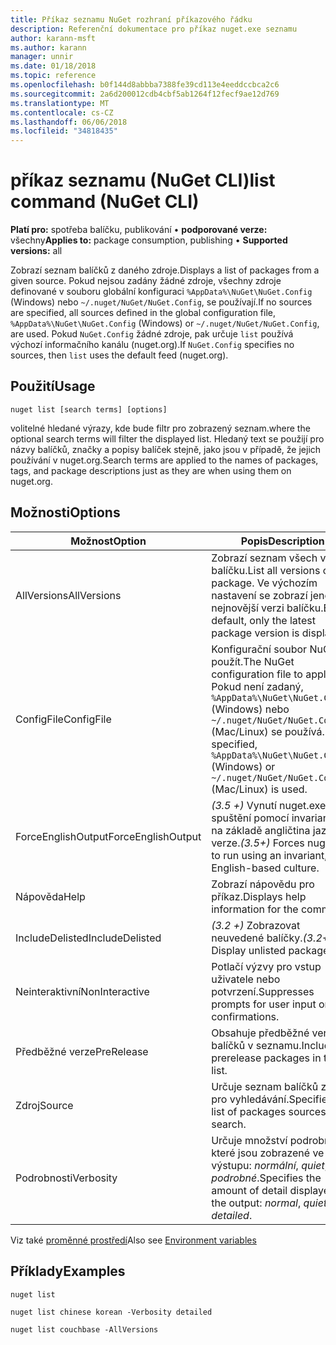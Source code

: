 ```yaml
---
title: Příkaz seznamu NuGet rozhraní příkazového řádku
description: Referenční dokumentace pro příkaz nuget.exe seznamu
author: karann-msft
ms.author: karann
manager: unnir
ms.date: 01/18/2018
ms.topic: reference
ms.openlocfilehash: b0f144d8abbba7388fe39cd113e4eeddccbca2c6
ms.sourcegitcommit: 2a6d200012cdb4cbf5ab1264f12fecf9ae12d769
ms.translationtype: MT
ms.contentlocale: cs-CZ
ms.lasthandoff: 06/06/2018
ms.locfileid: "34818435"
---
```

# <a name="list-command-nuget-cli"></a><span data-ttu-id="8920a-103">příkaz seznamu (NuGet CLI)</span><span class="sxs-lookup"><span data-stu-id="8920a-103">list command (NuGet CLI)</span></span>

<span data-ttu-id="8920a-104">**Platí pro:** spotřeba balíčku, publikování &bullet; **podporované verze:** všechny</span><span class="sxs-lookup"><span data-stu-id="8920a-104">**Applies to:** package consumption, publishing &bullet; **Supported versions:** all</span></span>

<span data-ttu-id="8920a-105">Zobrazí seznam balíčků z daného zdroje.</span><span class="sxs-lookup"><span data-stu-id="8920a-105">Displays a list of packages from a given source.</span></span> <span data-ttu-id="8920a-106">Pokud nejsou zadány žádné zdroje, všechny zdroje definované v souboru globální konfiguraci `%AppData%\NuGet\NuGet.Config` (Windows) nebo `~/.nuget/NuGet/NuGet.Config`, se používají.</span><span class="sxs-lookup"><span data-stu-id="8920a-106">If no sources are specified, all sources defined in the global configuration file, `%AppData%\NuGet\NuGet.Config` (Windows) or `~/.nuget/NuGet/NuGet.Config`, are used.</span></span> <span data-ttu-id="8920a-107">Pokud `NuGet.Config` žádné zdroje, pak určuje `list` používá výchozí informačního kanálu (nuget.org).</span><span class="sxs-lookup"><span data-stu-id="8920a-107">If `NuGet.Config` specifies no sources, then `list` uses the default feed (nuget.org).</span></span>

## <a name="usage"></a><span data-ttu-id="8920a-108">Použití</span><span class="sxs-lookup"><span data-stu-id="8920a-108">Usage</span></span>

```cli
nuget list [search terms] [options]
```

<span data-ttu-id="8920a-109">volitelné hledané výrazy, kde bude filtr pro zobrazený seznam.</span><span class="sxs-lookup"><span data-stu-id="8920a-109">where the optional search terms will filter the displayed list.</span></span> <span data-ttu-id="8920a-110">Hledaný text se použijí pro názvy balíčků, značky a popisy balíček stejně, jako jsou v případě, že jejich používání v nuget.org.</span><span class="sxs-lookup"><span data-stu-id="8920a-110">Search terms are applied to the names of packages, tags, and package descriptions just as they are when using them on nuget.org.</span></span>

## <a name="options"></a><span data-ttu-id="8920a-111">Možnosti</span><span class="sxs-lookup"><span data-stu-id="8920a-111">Options</span></span>

| <span data-ttu-id="8920a-112">Možnost</span><span class="sxs-lookup"><span data-stu-id="8920a-112">Option</span></span> | <span data-ttu-id="8920a-113">Popis</span><span class="sxs-lookup"><span data-stu-id="8920a-113">Description</span></span> |
| --- | --- |
| <span data-ttu-id="8920a-114">AllVersions</span><span class="sxs-lookup"><span data-stu-id="8920a-114">AllVersions</span></span> | <span data-ttu-id="8920a-115">Zobrazí seznam všech verze balíčku.</span><span class="sxs-lookup"><span data-stu-id="8920a-115">List all versions of a package.</span></span> <span data-ttu-id="8920a-116">Ve výchozím nastavení se zobrazí jenom nejnovější verzi balíčku.</span><span class="sxs-lookup"><span data-stu-id="8920a-116">By default, only the latest package version is displayed.</span></span> |
| <span data-ttu-id="8920a-117">ConfigFile</span><span class="sxs-lookup"><span data-stu-id="8920a-117">ConfigFile</span></span> | <span data-ttu-id="8920a-118">Konfigurační soubor NuGet použít.</span><span class="sxs-lookup"><span data-stu-id="8920a-118">The NuGet configuration file to apply.</span></span> <span data-ttu-id="8920a-119">Pokud není zadaný, `%AppData%\NuGet\NuGet.Config` (Windows) nebo `~/.nuget/NuGet/NuGet.Config` (Mac/Linux) se používá.</span><span class="sxs-lookup"><span data-stu-id="8920a-119">If not specified, `%AppData%\NuGet\NuGet.Config` (Windows) or `~/.nuget/NuGet/NuGet.Config` (Mac/Linux) is used.</span></span>|
| <span data-ttu-id="8920a-120">ForceEnglishOutput</span><span class="sxs-lookup"><span data-stu-id="8920a-120">ForceEnglishOutput</span></span> | <span data-ttu-id="8920a-121">*(3.5 +)*  Vynutí nuget.exe ke spuštění pomocí invariantní, na základě angličtina jazykové verze.</span><span class="sxs-lookup"><span data-stu-id="8920a-121">*(3.5+)* Forces nuget.exe to run using an invariant, English-based culture.</span></span> |
| <span data-ttu-id="8920a-122">Nápověda</span><span class="sxs-lookup"><span data-stu-id="8920a-122">Help</span></span> | <span data-ttu-id="8920a-123">Zobrazí nápovědu pro příkaz.</span><span class="sxs-lookup"><span data-stu-id="8920a-123">Displays help information for the command.</span></span> |
| <span data-ttu-id="8920a-124">IncludeDelisted</span><span class="sxs-lookup"><span data-stu-id="8920a-124">IncludeDelisted</span></span> | <span data-ttu-id="8920a-125">*(3.2 +)*  Zobrazovat neuvedené balíčky.</span><span class="sxs-lookup"><span data-stu-id="8920a-125">*(3.2+)* Display unlisted packages.</span></span> |
| <span data-ttu-id="8920a-126">Neinteraktivní</span><span class="sxs-lookup"><span data-stu-id="8920a-126">NonInteractive</span></span> | <span data-ttu-id="8920a-127">Potlačí výzvy pro vstup uživatele nebo potvrzení.</span><span class="sxs-lookup"><span data-stu-id="8920a-127">Suppresses prompts for user input or confirmations.</span></span> |
| <span data-ttu-id="8920a-128">Předběžné verze</span><span class="sxs-lookup"><span data-stu-id="8920a-128">PreRelease</span></span> | <span data-ttu-id="8920a-129">Obsahuje předběžné verze balíčků v seznamu.</span><span class="sxs-lookup"><span data-stu-id="8920a-129">Includes prerelease packages in the list.</span></span> |
| <span data-ttu-id="8920a-130">Zdroj</span><span class="sxs-lookup"><span data-stu-id="8920a-130">Source</span></span> | <span data-ttu-id="8920a-131">Určuje seznam balíčků zdroje pro vyhledávání.</span><span class="sxs-lookup"><span data-stu-id="8920a-131">Specifies a list of packages sources to search.</span></span> |
| <span data-ttu-id="8920a-132">Podrobnosti</span><span class="sxs-lookup"><span data-stu-id="8920a-132">Verbosity</span></span> | <span data-ttu-id="8920a-133">Určuje množství podrobností, které jsou zobrazené ve výstupu: *normální*, *quiet*, *podrobné*.</span><span class="sxs-lookup"><span data-stu-id="8920a-133">Specifies the amount of detail displayed in the output: *normal*, *quiet*, *detailed*.</span></span> |

<span data-ttu-id="8920a-134">Viz také [proměnné prostředí](cli-ref-environment-variables.md)</span><span class="sxs-lookup"><span data-stu-id="8920a-134">Also see [Environment variables](cli-ref-environment-variables.md)</span></span>

## <a name="examples"></a><span data-ttu-id="8920a-135">Příklady</span><span class="sxs-lookup"><span data-stu-id="8920a-135">Examples</span></span>

```cli
nuget list

nuget list chinese korean -Verbosity detailed

nuget list couchbase -AllVersions
```

